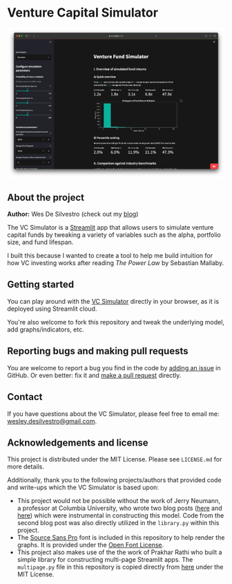 # Venture Capital Simulator

[![VC Simulator Screenshot][screenshot]]([streamlit-link])


## About the project
**Author:** Wes De Silvestro (check out my [blog](https://statespace.blog))

The VC Simulator is a [Streamlit](https://streamlit.io) app that allows users to simulate venture capital funds by tweaking a variety of variables such as the alpha, portfolio size, and fund lifespan.

I built this because I wanted to create a tool to help me build intuition for how VC investing works after reading *The Power Law* by Sebastian Mallaby.


## Getting started
You can play around with the [VC Simulator][streamlit-link] directly in your browser, as it is deployed using Streamlit cloud.

You're also welcome to fork this repository and tweak the underlying model, add graphs/indicators, etc.


## Reporting bugs and making pull requests
You are welcome to report a bug you find in the code by [adding an issue](https://github.com/wdesilvestro/vc-simulator/issues) in GitHub. Or even better: fix it and [make a pull request](https://github.com/wdesilvestro/vc-simulator/pulls) directly.


## Contact
If you have questions about the VC Simulator, please feel free to email me: [wesley.desilvestro@gmail.com](mailto://wesley.desilvestro@gmail.com).


## Acknowledgements and license
This project is distributed under the MIT License. Please see `LICENSE.md` for more details.

Additionally, thank you to the following projects/authors that provided code and write-ups which the VC Simulator is based upon:
- This project would not be possible without the work of Jerry Neumann, a professor at Columbia University, who wrote two blog posts ([here](https://reactionwheel.net/2015/06/power-laws-in-venture.html) and [here](https://reactionwheel.net/2017/12/power-laws-in-venture-portfolio-construction.html)) which were instrumental in constructing this model. Code from the second blog post was also directly utilized in the `library.py` within this project.
- The [Source Sans Pro](https://fonts.google.com/specimen/Source+Sans+Pro) font is included in this repository to help render the graphs. It is provided under the [Open Font License](https://scripts.sil.org/cms/scripts/page.php?site_id=nrsi&id=OFL).
- This project also makes use of the the work of Prakhar Rathi who built a simple library for constructing multi-page Streamlit apps. The `multipage.py` file in this repository is copied directly from [here](https://github.com/prakharrathi25/data-storyteller/) under the MIT License.


<!-- MARKDOWN IMAGES & LINKS -->
[streamlit-link]: https://share.streamlit.io/wdesilvestro/vc-simulator/main/app.py
[screenshot]: images/screenshot.png
